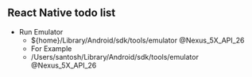 ## React Native todo list
* Run Emulator
    * ${home}/Library/Android/sdk/tools/emulator @Nexus_5X_API_26
    * For Example
    * /Users/santosh/Library/Android/sdk/tools/emulator @Nexus_5X_API_26 